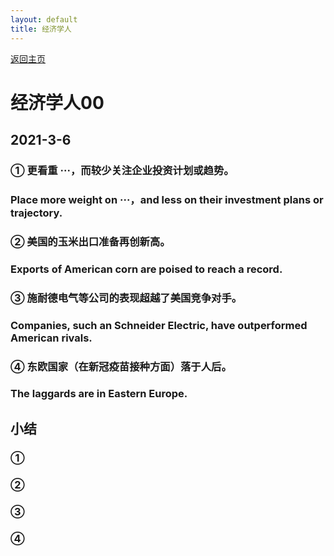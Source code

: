 ```yaml
---
layout: default
title: 经济学人
---
```


[返回主页](index.html)

# 经济学人00

## 2021-3-6

### ① 更看重 ···，而较少关注企业投资计划或趋势。
### Place more weight on ···，and less on their investment plans or trajectory.

### ② 美国的玉米出口准备再创新高。
### Exports of American corn are poised to reach a record.

### ③ 施耐德电气等公司的表现超越了美国竞争对手。
### Companies, such an Schneider Electric, have outperformed American rivals.

### ④ 东欧国家（在新冠疫苗接种方面）落于人后。
### The laggards are in Eastern Europe.

## 小结
### ① 
### ② 
### ③ 
### ④ 

